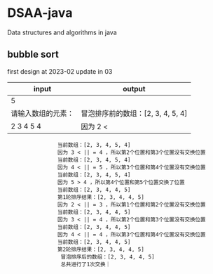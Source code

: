 # DSAA-java
Data structures and algorithms in java
## bubble sort ##
first design at 2023-02 update in 03

|    input        |      output     |
|-----------------|------------------|
|       5         |                  |
| 请输入数组的元素： | 冒泡排序前的数组：[2, 3, 4, 5, 4] |
|   2 3 4 5 4     | 因为 2 < || = 3 ，所以第1个位置和第2个位置没有交换位置
                    当前数组：[2, 3, 4, 5, 4]
                    因为 3 < || = 4 ，所以第2个位置和第3个位置没有交换位置
                    当前数组：[2, 3, 4, 5, 4]
                    因为 4 < || = 5 ，所以第3个位置和第4个位置没有交换位置
                    当前数组：[2, 3, 4, 5, 4]
                    因为 5 > 4 ，所以第4个位置和第5个位置交换了位置
                    当前数组：[2, 3, 4, 4, 5]
                    第1轮排序结果：[2, 3, 4, 4, 5]
                    因为 2 < || = 3 ，所以第1个位置和第2个位置没有交换位置
                    当前数组：[2, 3, 4, 4, 5]
                    因为 3 < || = 4 ，所以第2个位置和第3个位置没有交换位置
                    当前数组：[2, 3, 4, 4, 5]
                    因为 4 < || = 4 ，所以第3个位置和第4个位置没有交换位置
                    当前数组：[2, 3, 4, 4, 5]
                    第2轮排序结果：[2, 3, 4, 4, 5]
                     冒泡排序后的数组：[2, 3, 4, 4, 5]
                     总共进行了1次交换｜
